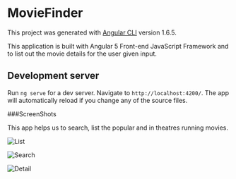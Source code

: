 # MovieFinder

This project was generated with [Angular CLI](https://github.com/angular/angular-cli) version 1.6.5.

This application is built with Angular 5 Front-end JavaScript Framework and to list out the movie details for the user given input.

## Development server

Run `ng serve` for a dev server. Navigate to `http://localhost:4200/`. The app will automatically reload if you change any of the source files.


###ScreenShots

This app helps us to search, list the popular and in theatres running movies.

![List](https://drive.google.com/file/d/13c7vUSKzGHOwzSGBLAURNvRPnLQVwoPZ/view?usp=sharing)

![Search](https://drive.google.com/file/d/15ligcwHn2rE2KOCt10PXJnCRSU-MpNJW/view?usp=sharing)

![Detail](https://drive.google.com/file/d/1AwbfW4HkkQEiyQabjY7ZA0VaDf3ryPvi/view?usp=sharing)


